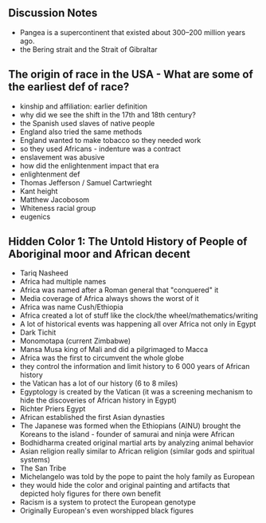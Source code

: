 ## Discussion Notes
- Pangea is a supercontinent that existed about 300–200 million years ago.
- the Bering strait and the Strait of Gibraltar 
## The origin of race in the USA - What are some of the earliest def of race? 
- kinship and affiliation: earlier definition 
- why did we see the shift in the 17th and 18th century?
- the Spanish used slaves of native people 
- England also tried the same methods 
- England wanted to make tobacco so they needed work 
- so they used Africans - indenture was a contract 
- enslavement was abusive 
- how did the enlightenment impact that era 
- enlightenment def 
- Thomas Jefferson / Samuel Cartwrieght 
- Kant height 
- Matthew Jacobosom 
- Whiteness racial group 
- eugenics

## Hidden Color 1: The Untold History of People of Aboriginal moor and African decent 
- Tariq Nasheed 
- Africa had multiple names 
- Africa was named after a Roman general that "conquered" it 
- Media coverage of Africa always shows the worst of it 
- Africa was name Cush/Ethiopia 
- Africa created a lot of stuff like the clock/the wheel/mathematics/writing 
- A lot of historical events was happening all over Africa not only in Egypt 
- Dark Tichit 
- Monomotapa (current Zimbabwe) 
- Mansa Musa king of Mali and did a pilgrimaged to Macca 
- Africa was the first to circumvent the whole globe 
- they control the information and limit history to 6 000 years of African history 
- the Vatican has a lot of our history (6 to 8 miles) 
- Egyptology is created by the Vatican (it was a screening mechanism to hide the discoveries of African history in Egypt) 
- Richter Priers Egypt 
- African established the first Asian dynasties 
- The Japanese was formed when the Ethiopians (AINU) brought the Koreans to the island - founder of samurai and ninja were African 
- Bodhidharma created original martial arts by analyzing animal behavior 
- Asian religion really similar to African religion (similar gods and spiritual systems) 
- The San Tribe 
- Michelangelo was told by the pope to paint the holy family as European 
- they would hide the color and original painting and artifacts that depicted holy figures for there own benefit 
- Racism is a system to protect the European genotype 
- Originally European's even worshipped black figures